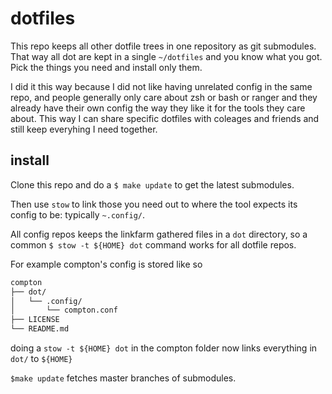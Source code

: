 # dotfiles

This repo keeps all other dotfile trees in one repository as git
submodules.  That way all dot are kept in a single `~/dotfiles` and you know
what you got. Pick the things you need and install only them.

I did it this way because I did not like having unrelated config in the same
repo, and people generally only care about zsh or bash or ranger and they
already have their own config the way they like it for the tools they care
about. This way I can share specific dotfiles with coleages and friends and
still keep everyhing I need together.


## install

Clone this repo and do a `$ make update` to get the latest submodules.

Then use `stow` to link those you need out to where the tool expects its config
to be: typically `~.config/`.

All config repos keeps the linkfarm gathered files in a `dot` directory, so a
common ` $ stow -t ${HOME} dot ` command works for all dotfile repos.

For example compton's config is stored like so

```zsh
compton
├── dot/
│   └── .config/
│       └── compton.conf
├── LICENSE
└── README.md
``` 

doing a `stow -t ${HOME} dot` in the compton folder now links everything in
`dot/` to `${HOME}`


`$make update` fetches master branches of submodules.


